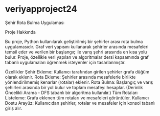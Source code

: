 # veriyapproject24
Şehir Rota Bulma Uygulaması

Proje Hakkında

Bu proje, Python kullanılarak geliştirilmiş bir şehirler arası rota bulma uygulamasıdır. Graf veri yapısını kullanarak şehirler arasında mesafeleri temsil eder ve verilen bir başlangıç ile varış şehri arasında en kısa yolu bulur. Proje, özellikle veri yapıları ve algoritmalar dersi kapsamında graf tabanlı uygulamaları öğrenmek isteyenler için tasarlanmıştır.

Özellikler
Şehir Ekleme: Kullanıcı tarafından girilen şehirler grafa düğüm olarak eklenir.
Rota Ekleme: Şehirler arasında mesafelerle birlikte yönlendirilmemiş kenarlar (rotalar) eklenir.
Rota Bulma: Başlangıç ve varış şehirleri arasında bir yol bulur ve toplam mesafeyi hesaplar. (Derinlik Öncelikli Arama - DFS tabanlı bir algoritma kullanılır.)
Tüm Rotaları Listeleme: Grafa eklenen tüm rotaları ve mesafeleri görüntüler.
Kullanıcı Dostu Arayüz: Kullanıcıdan şehirler, rotalar ve mesafeler için konsol tabanlı giriş alır.
